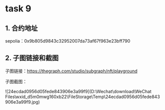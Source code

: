 # task 9

## 1. 合约地址

sepolia：0x9b805d9843c32952007da73af67f963e23bff790



## 2. 子图链接和截图

子图链接：https://thegraph.com/studio/subgraph/nft/playground

子图截图：

![24ecdad0956d05fede843906e3a99f9](D:\Wechat\download\WeChat Files\wxid_d5m0mwg160xb22\FileStorage\Temp\24ecdad0956d05fede843906e3a99f9.jpg)